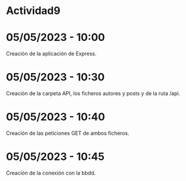 # Actividad9

# 05/05/2023 - 10:00
Creación de la aplicación de Express.

# 05/05/2023 - 10:30
Creación de la carpeta API, los ficheros autores y posts y de la ruta /api.

# 05/05/2023 - 10:40
Creación de las peticiones GET de ambos ficheros.

# 05/05/2023 - 10:45
Creación de la conexión con la bbdd.